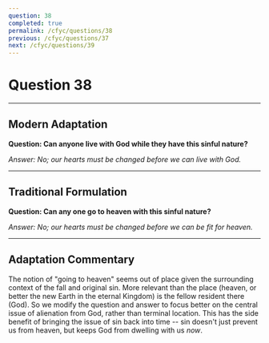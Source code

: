 ```yaml
---
question: 38
completed: true
permalink: /cfyc/questions/38
previous: /cfyc/questions/37
next: /cfyc/questions/39
---
```

# Question 38

---
## Modern Adaptation
**Question: Can anyone live with God while they have this sinful nature?**

*Answer: No; our hearts must be changed before we can live with God.*

---
## Traditional Formulation
**Question: Can any one go to heaven with this sinful nature?**

*Answer: No; our hearts must be changed before we can be fit for heaven.*

---
## Adaptation Commentary
The notion of "going to heaven" seems out of place given the surrounding context of
the fall and original sin. More relevant than the place (heaven, or better the new Earth
in the eternal Kingdom) is the fellow resident there (God). So we modify the question and
answer to focus better on the central issue of alienation from God, rather than terminal
location. This has the side benefit of bringing the issue of sin back into time -- sin doesn't
just prevent us from heaven, but keeps God from dwelling with us *now*.
